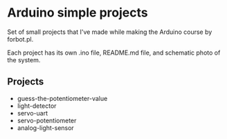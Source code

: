 # Arduino simple projects



Set of small projects that I've made while making the Arduino course by forbot.pl.

Each project has its own .ino file, README.md file, and schematic photo of the system.



## Projects

* guess-the-potentiometer-value
* light-detector
* servo-uart
* servo-potentiometer
* analog-light-sensor
